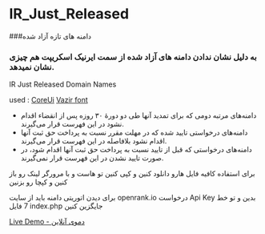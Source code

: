 # IR_Just_Released

###دامنه های تازه آزاد شده
### به دلیل نشان ندادن دامنه های آزاد شده از سمت ایرنیک اسکریپت هم چیزی نشان نمیدهد.
IR Just Released Domain Names

used : 
[CoreUi](https://github.com/coreui "CoreUi")
[Vazir font](https://github.com/rastikerdar/vazir-font "Vazir font")

- دامنه‌های مرتبه دومی که برای تمدید آنها طی دو دورهٔ ۳۰ روزه پس از انقضاء اقدام نشود در این فهرست قرار می‌گیرند.
- دامنه‌های درخواستی تایید شده که در مهلت مقرر نسبت به پرداخت حق ثبت آنها اقدام نشود بلافاصله در این فهرست قرار می‌گیرند.
- دامنه‌های درخواستی که قبل از تایید نسبت به پرداخت حق ثبت آنها اقدام شود، در صورت تایید نشدن در این فهرست قرار نمی‌گیرند.

برای استفاده کافیه فایل هارو دانلود کنین و کپی کنین تو هاست و با مرورگر لینک رو باز کنین و کپچا رو بزنین

برای دیدن اتوریتی دامنه باید از سایت 
openrank.io
درخواست
Api Key
بدین و تو خط 7 فایل 
index.php
جایگزین کنین


[Live Demo - دموی آنلاین](https://tabriz.li/ir/ "Live Demo")
